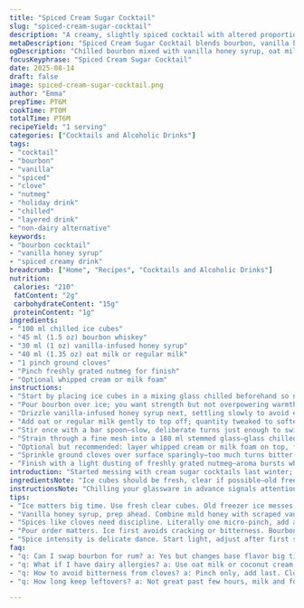 ```yaml
---
title: "Spiced Cream Sugar Cocktail"
slug: "spiced-cream-sugar-cocktail"
description: "A creamy, slightly spiced cocktail with altered proportions and twisted flavors. Uses bourbon instead of rum, vanilla-infused honey replacing sugar cream liqueur. Adjusted milk ratio, tossed in clove instead of cinnamon, finished with nutmeg dust. Served chilled with optional whipped cream foam. Quick assembly; ingredients layered and filtered for texture. Substitutions included for dairy-free and nut allergies. Sensory tips on aroma releases and visual cues for ideal mixing. Ideal after-dinner sip with a nod to holiday warmth."
metaDescription: "Spiced Cream Sugar Cocktail blends bourbon, vanilla honey syrup, oat milk, and cloves for a chilled layered drink finished with nutmeg dust and optional cream foam."
ogDescription: "Chilled bourbon mixed with vanilla honey syrup, oat milk, cloves, nutmeg dust. Layered, filtered, creamy with spiced aroma; topped with optional whipped cream."
focusKeyphrase: "Spiced Cream Sugar Cocktail"
date: 2025-08-14
draft: false
image: spiced-cream-sugar-cocktail.png
author: "Emma"
prepTime: PT6M
cookTime: PT0M
totalTime: PT6M
recipeYield: "1 serving"
categories: ["Cocktails and Alcoholic Drinks"]
tags:
- "cocktail"
- "bourbon"
- "vanilla"
- "spiced"
- "clove"
- "nutmeg"
- "holiday drink"
- "chilled"
- "layered drink"
- "non-dairy alternative"
keywords:
- "bourbon cocktail"
- "vanilla honey syrup"
- "spiced creamy drink"
breadcrumb: ["Home", "Recipes", "Cocktails and Alcoholic Drinks"]
nutrition: 
 calories: "210"
 fatContent: "2g"
 carbohydrateContent: "15g"
 proteinContent: "1g"
ingredients:
- "100 ml chilled ice cubes"
- "45 ml (1.5 oz) bourbon whiskey"
- "30 ml (1 oz) vanilla-infused honey syrup"
- "40 ml (1.35 oz) oat milk or regular milk"
- "1 pinch ground cloves"
- "Pinch freshly grated nutmeg for finish"
- "Optional whipped cream or milk foam"
instructions:
- "Start by placing ice cubes in a mixing glass chilled beforehand so no premature melting dulls taste."
- "Pour bourbon over ice; you want strength but not overpowering warmth."
- "Drizzle vanilla-infused honey syrup next, settling slowly to avoid early mixing—notice the golden threads pooling."
- "Add oat or regular milk gently to top off; quantity tweaked to soften but not dilute impact. Milk's cool touch calms the bourbon bite."
- "Stir once with a bar spoon—slow, deliberate turns just enough to swirl flavors, not homogenize."
- "Strain through a fine mesh into a 180 ml stemmed glass—glass chilled for that frosty rim look. Watching the stream highlights viscosity changes; thicker forms signal readiness."
- "Optional but recommended: layer whipped cream or milk foam on top, floating like clouds to mute sharp edges."
- "Sprinkle ground cloves over surface sparingly—too much turns bitter. Clove aroma should tease, not shout."
- "Finish with a light dusting of freshly grated nutmeg—aroma bursts when first inhaled. Puts the ‘spiced’ in spiced cream."
introduction: "Started messing with cream sugar cocktails last winter; original too sweet, too cloying. Swapped rum for bourbon—oak layers play nicely with vanilla honey stirred in lieu of that standard liqueur. Milk quantity increased to balance warmth. Clove replaced cinnamon for sharper aroma; nutmeg finished it off, real easy on the nose. Texture’s everything here—velvety with a cold snap from ice and thick honey silkiness. Little foam cap? Raised stakes—adds fresh creaminess; a bit of a showstopper. I’ve found layering ingredients rather than dumping all in at once preserves the nuanced flavors better, no chemical blitz. The drink’s mellow but with bite. You want to smell each spice before sipping. Guests ask for the recipe; usually send them on a vanilla syrup mission, vanilla extract plus honey mixed warm, cooled. Trust me, that little twist shifts the whole profile. Makes chilling worthwhile; quick mix but presence in every sip. Basically, a small glass of winter night conjured with warm fire and cracking wood sounds."
ingredientsNote: "Ice cubes should be fresh, clear if possible—old freezer cubes carry stale freezer smells that dull flavor sensitivity. Vanilla-infused honey syrup—use mild honey, stir gently with scraped vanilla bean or good extract simmered briefly; cool before using, or commercial vanilla honey if pressed for time. Bourbon choice crucial; mid-shelf bottles with caramel and oak notes preferred—cheap stuff veers too sharp. Oat milk here is my stand-in for nondairy; it has nice body and naturally sweet hints unlike watery almond milk. If using regular milk, whole milk’s richness rounds off edges best, skim looks too thin. Ground cloves add intensity but can easily overpower; use a micro-pinch, mixing in right before serving preserves aroma potency. Nutmeg freshly grated is a must—pre-ground loses oils fast. Whipped cream, hardly optional if you want richness; can switch for coconut cream for non-dairy or lactose-intolerant. Scoop small dollop on top before dusting spices. Salt pinch in the honey syrup tames sweetness and amplifies warmth; experiment here if you’re curious. Layering ingredients not only controls flavor release but changes mouthfeel; stirring vigorously wrecks the delicate balance and flattens texture."
instructionsNote: "Chilling your glassware in advance signals attention to detail; heat transfer from glass warms your layers too fast otherwise. Ice cubes go first so they don’t crack upon spirit contact, releasing unwanted bitterness. Pour your bourbon first for precise measuring—keeps alcohol ratio consistent every time. Adding the honey syrup second lets you see interaction with bourbon, helps you decide if more or less syrup needed. Pour milk carefully—think gentle wave, not splash, to preserve layering effect. Stirring once, slow and elegant, avoids clouding the drink while allowing flavors to marry slightly without homogenizing. Strain to remove ice shards and sediment from spices for smooth texture; fine mesh is key here. Foam topping is optional but adds audible pleasure of ‘plush’ mouthfeel. Don’t skip on spice dustings—too little and it fades into background, too much and you swerve off sweet cream into medicinal. Smell while you dust; aroma is your best guide. Remember, this cocktail isn’t just flavored drink; it’s an experience layered in texture, scent, and temperature. Try slight tweaks in spice quantity or milk type to balance your palate or dietary needs. Efficiency tips: prep vanilla honey syrup ahead—use less equipment and downtime during last-minute assembly. Avoid vigorous shaking—breaks foam and wakes too bitter alcohol notes. Practice small batches till familiar with sensory milestones—your nostrils and glass rims will tell you all."
tips:
- "Ice matters big time. Use fresh clear cubes. Old freezer ice messes aroma, dulls flavors. Glass chilled too or you lose frosty rim look fast. Drink warms quick if you skip this. Layer slow: drizzle honey syrup gentle. Watch golden threads settle like silk. Pour milk like soft wave, not splash. Keep layers visible. Stir once only with bar spoon. Too much mixing? Flavors go flat, texture loses silkiness. Strain last to catch shards or sediment. Fine mesh sieve crucial."
- "Vanilla honey syrup, prep ahead. Combine mild honey with scraped vanilla bean or good extract, warm up just briefly, cool it down. Add tiny salt pinch in syrup to tame sweetness, boost warmth layer. Makes a real difference. Bourbon choice affects final taste massively. Mid-shelf caramel and oak notes preferred — cheap ones turn sharp, harsh. You want depth in the base not bite."
- "Spices like cloves need discipline. Literally one micro-pinch, add at end. Too much? Instant bitterness. Aroma must tease, not scream. Nutmeg grated fresh, no shortcuts. Pre-ground loses oils fast. Sprinkle light finish, smell explosion in first inhale. Spices layered with care — clove dust before nutmeg. Foam topping? Optional but changes mouthfeel, richness. Use dairy or coconut cream for allergy swaps. Avoid coconut milk liquid — too thin."
- "Pour order matters. Ice first avoids cracking or bitterness. Bourbon next for measurement control. Honey syrup floating second, see interaction with bourbon. Milk last; think cushioning effect. Pour gentle slow wave, not splash, to keep layers intact. Stir fluid, not rapid. Visual cues guide you — watch textures, stream viscosity. Thickens? It’s ready. Pour in chilled glass for best visual pop, rim frost. Foam floats like clouds — adds another sensory layer. Skip foam only if allergen issues."
- "Spice intensity is delicate dance. Start light, adjust after first sip, note aroma release before mixing fully. Clove reigns sharp, so sparing carefully. Milk type impacts tone: oat milk sweet, nice body. Whole milk richer, edges rounder. Skim too thin. Non-dairy switch ups mess interaction a bit — expect that. Layering helps slow flavor release; no blitzing or vigorous shaking. Stir slow preserves texture, aroma spread. Prep vanilla honey syrup ahead to cut last-minute hassle."
faq:
- "q: Can I swap bourbon for rum? a: Yes but changes base flavor big time. Rum sweeter, lighter. Bourbon gives oak, caramel notes. Adjust syrup if rum used. Watch layering since rum mixes differently."
- "q: What if I have dairy allergies? a: Use oat milk or coconut cream topping. No whipped dairy foam then. Coconut cream thicker, richer. Avoid watery substitutes, texture goes off. Non-dairy shifts mouthfeel but layering helps compensate."
- "q: How to avoid bitterness from cloves? a: Pinch only, add last. Clove overuse turns harsh quick. Add incrementally next time if unsure. Can try ground cinnamon or cardamom for milder tone but changes aroma."
- "q: How long keep leftovers? a: Not great past few hours, milk and foam loses freshness fast. Store in fridge sealed, stir before serving. No ice stored with drink. Better to remake fresh for texture and aroma."

---
```

